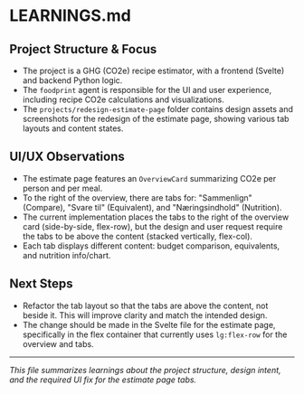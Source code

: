 # LEARNINGS.md

## Project Structure & Focus
- The project is a GHG (CO2e) recipe estimator, with a frontend (Svelte) and backend Python logic.
- The `foodprint` agent is responsible for the UI and user experience, including recipe CO2e calculations and visualizations.
- The `projects/redesign-estimate-page` folder contains design assets and screenshots for the redesign of the estimate page, showing various tab layouts and content states.

## UI/UX Observations
- The estimate page features an `OverviewCard` summarizing CO2e per person and per meal.
- To the right of the overview, there are tabs for: "Sammenlign" (Compare), "Svare til" (Equivalent), and "Næringsindhold" (Nutrition).
- The current implementation places the tabs to the right of the overview card (side-by-side, flex-row), but the design and user request require the tabs to be above the content (stacked vertically, flex-col).
- Each tab displays different content: budget comparison, equivalents, and nutrition info/chart.

## Next Steps
- Refactor the tab layout so that the tabs are above the content, not beside it. This will improve clarity and match the intended design.
- The change should be made in the Svelte file for the estimate page, specifically in the flex container that currently uses `lg:flex-row` for the overview and tabs.

---
*This file summarizes learnings about the project structure, design intent, and the required UI fix for the estimate page tabs.*
